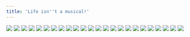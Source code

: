```yaml
---
title: 'Life isn''t a musical!'
---
```


![](images/2006-comic-revue/part-10/pg108.gif)
![](images/2006-comic-revue/part-10/pg109.gif)
![](images/2006-comic-revue/part-10/pg110.gif)
![](images/2006-comic-revue/part-10/pg111.gif)
![](images/2006-comic-revue/part-10/pg112.gif)
![](images/2006-comic-revue/part-10/pg113.gif)
![](images/2006-comic-revue/part-10/pg114.gif)
![](images/2006-comic-revue/part-10/pg115.gif)
![](images/2006-comic-revue/part-10/pg116.gif)
![](images/2006-comic-revue/part-10/pg117.gif)
![](images/2006-comic-revue/part-10/pg118.gif)
![](images/2006-comic-revue/part-10/pg119.gif)
![](images/2006-comic-revue/part-10/pg120.gif)
![](images/2006-comic-revue/part-10/pg121.gif)
![](images/2006-comic-revue/part-10/pg122.gif)
![](images/2006-comic-revue/part-10/pg123.gif)
![](images/2006-comic-revue/part-10/pg124.gif)
![](images/2006-comic-revue/part-10/pg125.gif)
![](images/2006-comic-revue/part-10/pg126.gif)
![](images/2006-comic-revue/part-10/pg127.gif)
![](images/2006-comic-revue/part-10/pg128.gif)
![](images/2006-comic-revue/part-10/pg129.gif)
![](images/2006-comic-revue/part-10/pg130.gif)
![](images/2006-comic-revue/part-10/pg131.gif)